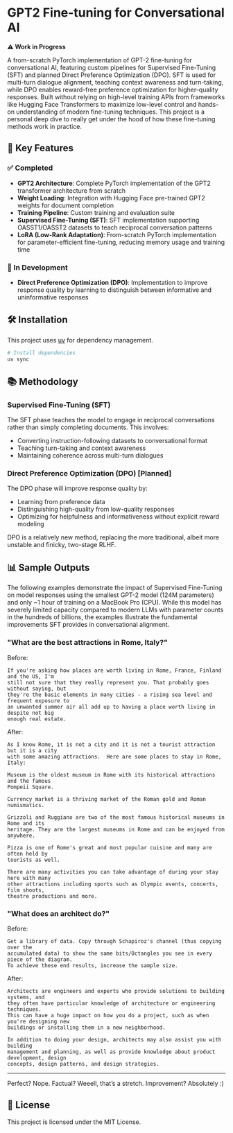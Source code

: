 # GPT2 Fine-tuning for Conversational AI

**⚠️ Work in Progress**

A from-scratch PyTorch implementation of GPT-2 fine-tuning for conversational AI, featuring custom pipelines for Supervised Fine-Tuning (SFT) and planned Direct Preference Optimization (DPO). SFT is used for multi-turn dialogue alignment, teaching context awareness and turn-taking, while DPO enables reward-free preference optimization for higher-quality responses. Built without relying on high-level training APIs from frameworks like Hugging Face Transformers to maximize low-level control and hands-on understanding of modern fine-tuning techniques. This project is a personal deep dive to really get under the hood of how these fine-tuning methods work in practice.

## 🚀 Key Features

### ✅ Completed

- **GPT2 Architecture**: Complete PyTorch implementation of the GPT2 transformer architecture from scratch
- **Weight Loading**: Integration with Hugging Face pre-trained GPT2 weights for document completion
- **Training Pipeline**: Custom training and evaluation suite
- **Supervised Fine-Tuning (SFT)**: SFT implementation supporting OASST1/OASST2 datasets to teach reciprocal conversation patterns
- **LoRA (Low-Rank Adaptation)**: From-scratch PyTorch implementation for parameter-efficient fine-tuning, reducing memory usage and training time

### 🚧 In Development

- **Direct Preference Optimization (DPO)**: Implementation to improve response quality by learning to distinguish between informative and uninformative responses

## 🛠️ Installation

This project uses [uv](https://github.com/astral-sh/uv) for dependency management.

```bash
# Install dependencies
uv sync
```

## 📚 Methodology

### Supervised Fine-Tuning (SFT)

The SFT phase teaches the model to engage in reciprocal conversations rather than simply completing documents. This involves:

- Converting instruction-following datasets to conversational format
- Teaching turn-taking and context awareness
- Maintaining coherence across multi-turn dialogues

### Direct Preference Optimization (DPO) [Planned]

The DPO phase will improve response quality by:

- Learning from preference data
- Distinguishing high-quality from low-quality responses
- Optimizing for helpfulness and informativeness without explicit reward modeling

DPO is a relatively new method, replacing the more traditional, albeit more unstable and finicky, two-stage RLHF.

## 📊 Sample Outputs

The following examples demonstrate the impact of Supervised Fine-Tuning on model responses using the smallest GPT-2 model (124M parameters) and only ~1 hour of training on a MacBook Pro (CPU). While this model has severely limited capacity compared to modern LLMs with parameter counts in the hundreds of billions, the examples illustrate the fundamental improvements SFT provides in conversational alignment.

### "What are the best attractions in Rome, Italy?"

Before:
```
If you're asking how places are worth living in Rome, France, Finland and the US, I'm
still not sure that they really represent you. That probably goes without saying, but
they're the basic elements in many cities - a rising sea level and frequent exposure to
an unwanted summer air all add up to having a place worth living in despite not big
enough real estate.
```

After:
```
As I know Rome, it is not a city and it is not a tourist attraction but it is a city
with some amazing attractions.  Here are some places to stay in Rome, Italy:

Museum is the oldest museum in Rome with its historical attractions and the famous
Pompeii Square.

Currency market is a thriving market of the Roman gold and Roman numismatics.

Grizzoli and Ruggiano are two of the most famous historical museums in Rome and its
heritage. They are the largest museums in Rome and can be enjoyed from anywhere.

Pizza is one of Rome's great and most popular cuisine and many are often held by
tourists as well.

There are many activities you can take advantage of during your stay here with many
other attractions including sports such as Olympic events, concerts, film shoots,
theatre productions and more.
```

### "What does an architect do?"

Before:
```
Get a library of data. Copy through Schapiroz's channel (thus copying over the
accumulated data) to show the same bits/Octangles you see in every piece of the diagram.
To achieve these end results, increase the sample size.
```

After:
```
Architects are engineers and experts who provide solutions to building systems, and
they often have particular knowledge of architecture or engineering techniques.
This can have a huge impact on how you do a project, such as when you're designing new
buildings or installing them in a new neighborhood.

In addition to doing your design, architects may also assist you with building
management and planning, as well as provide knowledge about product development, design
concepts, design patterns, and design strategies.
```

----

Perfect? Nope. Factual? Weeell, that’s a stretch. Improvement? Absolutely :)

## 📝 License

This project is licensed under the MIT License.
